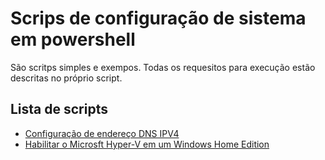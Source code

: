 # Scrips de configuração de sistema em powershell
São scritps simples e exempos. Todas os requesitos para execução estão descritas no próprio script.

## Lista de scripts
* [Configuração de endereço DNS IPV4](https://github.com/umjessetavares/powershell/blob/main/ipv4_dns_configuraton.ps1)
* [Habilitar o Microsft Hyper-V em um Windows Home Edition](https://github.com/umjessetavares/powershell/blob/main/enable_hyperv_windows_home.ps1)
